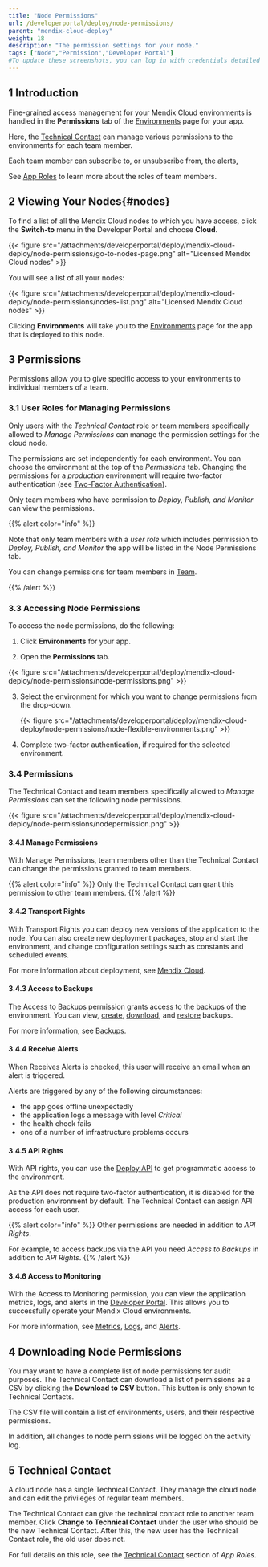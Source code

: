 ```yaml
---
title: "Node Permissions"
url: /developerportal/deploy/node-permissions/
parent: "mendix-cloud-deploy"
weight: 18
description: "The permission settings for your node."
tags: ["Node","Permission","Developer Portal"]
#To update these screenshots, you can log in with credentials detailed in How to Update Screenshots Using Team Apps.
---
```


## 1 Introduction

Fine-grained access management for your Mendix Cloud environments is handled in the **Permissions** tab of the [Environments](/developerportal/deploy/environments/) page for your app.

Here, the [Technical Contact](/developerportal/collaborate/app-roles/#technical-contact) can manage various permissions to the environments for each team member.

Each team member can subscribe to, or unsubscribe from, the alerts,

See [App Roles](/developerportal/collaborate/app-roles/) to learn more about the roles of team members.

## 2 Viewing Your Nodes{#nodes}

To find a list of all the Mendix Cloud nodes to which you have access, click the **Switch-to** menu in the Developer Portal and choose **Cloud**.

{{< figure src="/attachments/developerportal/deploy/mendix-cloud-deploy/node-permissions/go-to-nodes-page.png" alt="Licensed Mendix Cloud nodes" >}}

You will see a list of all your nodes:

{{< figure src="/attachments/developerportal/deploy/mendix-cloud-deploy/node-permissions/nodes-list.png" alt="Licensed Mendix Cloud nodes" >}}

Clicking **Environments** will take you to the [Environments](/developerportal/deploy/environments/) page for the app that is deployed to this node.

## 3 Permissions

Permissions allow you to give specific access to your environments to individual members of a team.

### 3.1 User Roles for Managing Permissions

Only users with the *Technical Contact* role or team members specifically allowed to *Manage Permissions* can manage the permission settings for the cloud node.

The permissions are set independently for each environment. You can choose the environment at the top of the *Permissions* tab. Changing the permissions for a *production* environment will require two-factor authentication (see [Two-Factor Authentication](/developerportal/deploy/two-factor-authentication/)).

Only team members who have permission to *Deploy, Publish, and Monitor* can view the permissions.

{{% alert color="info" %}}

Note that only team members with a *user role* which includes permission to *Deploy, Publish, and Monitor* the app will be listed in the Node Permissions tab.

You can change permissions for team members in [Team](/developerportal/collaborate/team/).

{{% /alert %}}

### 3.3 Accessing Node Permissions

To access the node permissions, do the following:

1. Click **Environments** for your app.

2. Open the **Permissions** tab.

{{< figure src="/attachments/developerportal/deploy/mendix-cloud-deploy/node-permissions/node-permissions.png" >}}

3. Select the environment for which you want to change permissions from the drop-down.

    {{< figure src="/attachments/developerportal/deploy/mendix-cloud-deploy/node-permissions/node-flexible-environments.png" >}}

4. Complete two-factor authentication, if required for the selected environment.

### 3.4 Permissions

The Technical Contact and team members specifically allowed to *Manage Permissions* can set the following node permissions.

{{< figure src="/attachments/developerportal/deploy/mendix-cloud-deploy/node-permissions/nodepermission.png" >}}

#### 3.4.1 Manage Permissions

With Manage Permissions, team members other than the Technical Contact can change the permissions granted to team members.

{{% alert color="info" %}}
Only the Technical Contact can grant this permission to other team members.
{{% /alert %}}

#### 3.4.2 Transport Rights

With Transport Rights you can deploy new versions of the application to the node. You can also create new deployment packages, stop and start the environment, and change configuration settings such as constants and scheduled events.

For more information about deployment, see [Mendix Cloud](/developerportal/deploy/mendix-cloud-deploy/).

#### 3.4.3 Access to Backups

The Access to Backups permission grants access to the backups of the environment. You can view, [create](/developerportal/operate/create-backup/), [download](/developerportal/operate/download-backup/), and [restore](/developerportal/operate/restore-backup/) backups.

For more information, see [Backups](/developerportal/operate/backups/).

#### 3.4.4 Receive Alerts

When Receives Alerts is checked, this user will receive an email when an alert is triggered.

Alerts are triggered by any of the following circumstances:

* the app goes offline unexpectedly
* the application logs a message with level *Critical*
* the health check fails
* one of a number of infrastructure problems occurs

#### 3.4.5 API Rights

With API rights, you can use the [Deploy API](/apidocs-mxsdk/apidocs/deploy-api/) to get programmatic access to the environment.

As the API does not require two-factor authentication, it is disabled for the production environment by default. The Technical Contact can assign API access for each user.

{{% alert color="info" %}}
Other permissions are needed in addition to *API Rights*.

For example, to access backups via the API you need *Access to Backups* in addition to *API Rights*.
{{% /alert %}}

#### 3.4.6 Access to Monitoring

With the Access to Monitoring permission, you can view the application metrics, logs, and alerts in the [Developer Portal](http://sprintr.home.mendix.com). This allows you to successfully operate your Mendix Cloud environments.

For more information, see [Metrics](/developerportal/operate/metrics/), [Logs](/developerportal/operate/logs/), and [Alerts](/developerportal/operate/monitoring-application-health/).

## 4 Downloading Node Permissions

You may want to have a complete list of node permissions for audit purposes. The Technical Contact can download a list of permissions as a CSV by clicking the **Download to CSV** button. This button is only shown to Technical Contacts.

The CSV file will contain a list of environments, users, and their respective permissions.

In addition, all changes to node permissions will be logged on the activity log.

## 5 Technical Contact

A cloud node has a single Technical Contact. They manage the cloud node and can edit the privileges of regular team members.

The Technical Contact can give the technical contact role to another team member. Click **Change to Technical Contact** under the user who should be the new Technical Contact. After this, the new user has the Technical Contact role, the old user does not.

For full details on this role, see the [Technical Contact](/developerportal/collaborate/app-roles/#technical-contact) section of *App Roles*.
